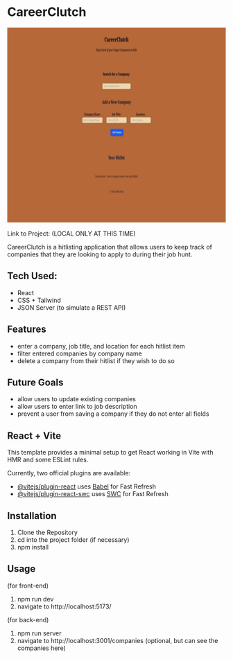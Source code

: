 # CareerClutch
<img src="public/careerClutchDemo.gif" height="450" width="800" />

Link to Project: (LOCAL ONLY AT THIS TIME)

CareerClutch is a hitlisting application that allows users to keep track of companies that they are looking to apply to during their job hunt.

## Tech Used:

- React
- CSS + Tailwind
- JSON Server (to simulate a REST API)


## Features

- enter a company, job title, and location for each hitlist item
- filter entered companies by company name
- delete a company from their hitlist if they wish to do so

## Future Goals

- allow users to update existing companies
- allow users to enter link to job description
- prevent a user from saving a company if they do not enter all fields




## React + Vite


This template provides a minimal setup to get React working in Vite with HMR and some ESLint rules.

Currently, two official plugins are available:

- [@vitejs/plugin-react](https://github.com/vitejs/vite-plugin-react/blob/main/packages/plugin-react/README.md) uses [Babel](https://babeljs.io/) for Fast Refresh
- [@vitejs/plugin-react-swc](https://github.com/vitejs/vite-plugin-react-swc) uses [SWC](https://swc.rs/) for Fast Refresh


## Installation

1. Clone the Repository
2. cd into the project folder (if necessary)
3. npm install

## Usage

(for front-end)
1. npm run dev
2. navigate to http://localhost:5173/

(for back-end)
1. npm run server
2. navigate to http://localhost:3001/companies (optional, but can see the companies here)
